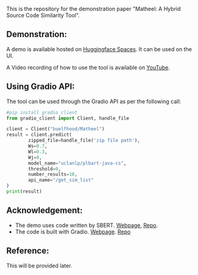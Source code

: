 This is the repository for the demonstration paper "Matheel: A Hybrid Source Code Similarity Tool". 

## Demonstration: 
A demo is available hosted on [Huggingface Spaces](https://huggingface.co/spaces/buelfhood/Matheel). It can be used on the UI. 

A Video recording of how to use the tool is available on [YouTube](https://www.youtube.com/watch?v=P8BYCx8X48I).

## Using Gradio API: 
The tool can be used through the Gradio API as per the following call: 

```python
#pip install gradio_client
from gradio_client import Client, handle_file

client = Client("buelfhood/Matheel")
result = client.predict(
		zipped_file=handle_file('zip file path'),
		Ws=0.7,
		Wl=0.3,
		Wj=0,
		model_name="uclanlp/plbart-java-cs",
		threshold=0,
		number_results=10,
		api_name="/get_sim_list"
)
print(result)
```

## Acknowledgement:

- The demo uses code written by SBERT. [Webpage](https://www.sbert.net/index.html), [Repo](https://github.com/UKPLab/sentence-transformers).
- The code is built with Gradio. [Webpage](). [Repo]()

## Reference:
This will be provided later. 
